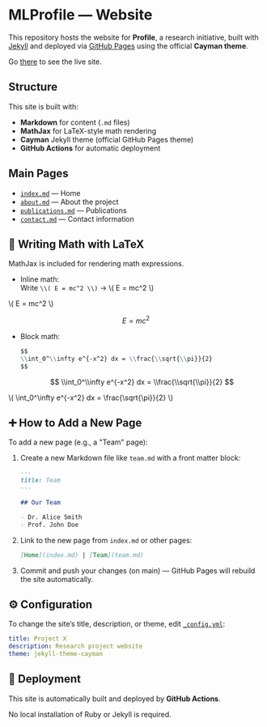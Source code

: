 # MLProfile — Website

This repository hosts the website for **Profile**, a research initiative, built with [Jekyll](https://jekyllrb.com/) and deployed via [GitHub Pages](https://pages.github.com/) using the official **Cayman theme**.

Go [there](https://mlprofile.github.io/) to see the live site.
## Structure

This site is built with:
- **Markdown** for content (`.md` files)
- **MathJax** for LaTeX-style math rendering
- **Cayman** Jekyll theme (official GitHub Pages theme)
- **GitHub Actions** for automatic deployment

## Main Pages

- [`index.md`](index.md) — Home
- [`about.md`](about.md) — About the project
- [`publications.md`](publications.md) — Publications
- [`contact.md`](contact.md) — Contact information

## 🧮 Writing Math with LaTeX

MathJax is included for rendering math expressions.

- Inline math:  
  Write `\\( E = mc^2 \\)` → \\( E = mc^2 \\)

\\( E = mc^2 \\)

$$ 
E = mc^2 
$$

- Block math:  
  ```markdown
  $$
  \\int_0^\\infty e^{-x^2} dx = \\frac{\\sqrt{\\pi}}{2}
  $$
  ```
  
  $$
  \\int_0^\\infty e^{-x^2} dx = \\frac{\\sqrt{\\pi}}{2}
  $$

 \\(  \\int_0^\\infty e^{-x^2} dx = \\frac{\\sqrt{\\pi}}{2} \\)

## ➕ How to Add a New Page

To add a new page (e.g., a "Team" page):

1. Create a new Markdown file like `team.md` with a front matter block:

   ```markdown
   ---
   title: Team
   ---

   ## Our Team

   - Dr. Alice Smith
   - Prof. John Doe
   ```

2. Link to the new page from `index.md` or other pages:

   ```markdown
   [Home](index.md) | [Team](team.md)
   ```

3. Commit and push your changes (on main) — GitHub Pages will rebuild the site automatically.

## ⚙️ Configuration

To change the site’s title, description, or theme, edit [`_config.yml`](./_config.yml):

```yaml
title: Project X
description: Research project website
theme: jekyll-theme-cayman
```

## 🚀 Deployment

This site is automatically built and deployed by **GitHub Actions**.

No local installation of Ruby or Jekyll is required.

